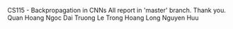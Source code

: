 CS115 - Backpropagation in CNNs
All report in 'master' branch. Thank you. 
Quan Hoang Ngoc 
Dai Truong Le Trong
Hoang Long Nguyen Huu
